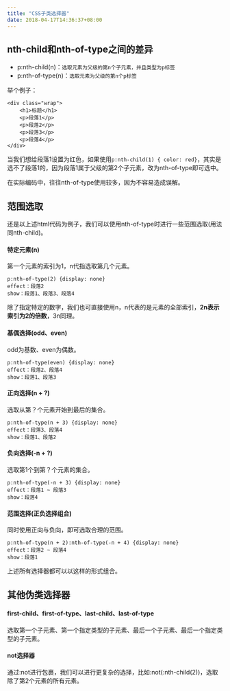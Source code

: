 ```yaml
---
title: "CSS子类选择器"
date: 2018-04-17T14:36:37+08:00
---
```


## nth-child和nth-of-type之间的差异

- p:nth-child(n)：`选取元素为父级的第n个子元素，并且类型为p标签`
- p:nth-of-type(n)：`选取元素为父级的第n个p标签`


举个例子：

```
<div class="wrap">
	<h1>标题</h1>
	<p>段落1</p>
	<p>段落2</p>
	<p>段落3</p>
	<p>段落4</p>
</div>
```

当我们想给段落1设置为红色，如果使用`p:nth-child(1) { color: red}`，其实是选不了段落1的，因为段落1属于父级的第2个子元素，改为nth-of-type即可选中。

在实际编码中，往往nth-of-type使用较多，因为不容易造成误解。

## 范围选取

还是以上述html代码为例子，我们可以使用nth-of-type时进行一些范围选取(用法同nth-child)。

#### 特定元素(n)

第一个元素的索引为1，n代指选取第几个元素。

```
p:nth-of-type(2) {display: none}
effect：段落2
show：段落1、段落3、段落4
```

除了指定特定的数字，我们也可直接使用n，n代表的是元素的全部索引，**2n表示索引为2的倍数**，3n同理。

#### 基偶选择(odd、even)

odd为基数、even为偶数。

```
p:nth-of-type(even) {display: none}
effect：段落2、段落4
show：段落1、段落3
```

#### 正向选择(n + ?)

选取从第？个元素开始到最后的集合。

```
p:nth-of-type(n + 3) {display: none}
effect：段落3、段落4
show：段落1、段落2
```

#### 负向选择(-n + ?)

选取第1个到第？个元素的集合。

```
p:nth-of-type(-n + 3) {display: none}
effect：段落1 ~ 段落3
show：段落4
```

#### 范围选择(正负选择组合)

同时使用正向与负向，即可选取合理的范围。

```
p:nth-of-type(n + 2):nth-of-type(-n + 4) {display: none}
effect：段落2 ~ 段落4
show：段落1
```

上述所有选择器都可以以这样的形式组合。

## 其他伪类选择器

#### first-child、first-of-type、last-child、last-of-type

选取第一个子元素、第一个指定类型的子元素、最后一个子元素、最后一个指定类型的子元素。

#### not选择器

通过:not进行包裹，我们可以进行更复杂的选择，比如:not(:nth-child(2))，选取除了第2个元素的所有元素。
